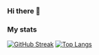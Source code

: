 ### Hi there 👋
### My stats
[![GitHub Streak](http://github-readme-streak-stats.herokuapp.com?user=re-roll&theme=dark&background=000000)](https://git.io/streak-stats)
[![Top Langs](https://github-readme-stats.vercel.app/api/top-langs/?username=re-roll)](https://github.com/anuraghazra/github-readme-stats)

<!--
**re-roll/re-roll** is a ✨ _special_ ✨ repository because its `README.md` (this file) appears on your GitHub profile.

Here are some ideas to get you started:

- 🔭 I’m currently working on ...
- 🌱 I’m currently learning ...
- 👯 I’m looking to collaborate on ...
- 🤔 I’m looking for help with ...
- 💬 Ask me about ...
- 📫 How to reach me: ...
- 😄 Pronouns: ...
- ⚡ Fun fact: ...
-->
